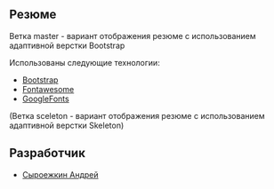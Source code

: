 ## Резюме
  Ветка master - вариант отображения резюме с использованием адаптивной верстки Bootstrap
  
  Использованы следующие технологии:
  
  * [Bootstrap](https://getbootstrap.com)
  * [Fontawesome](http://fontawesome.io)
  * [GoogleFonts](https://fonts.google.com/)
  
  (Ветка sceleton - вариант отображения резюме с использованием адаптивной верстки Skeleton)
      
## Разработчик

  * [Сыроежкин Андрей](https://github.com/MrBeean)
     
